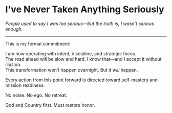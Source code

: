 # I've Never Taken Anything Seriously  
*People used to say I was too serious—but the truth is, I wasn’t serious enough.*

---

This is my formal commitment:

I am now operating with intent, discipline, and strategic focus.  
The road ahead will be slow and hard. I know that—and I accept it without illusion.  
This transformation won’t happen overnight. But it *will* happen.

Every action from this point forward is directed toward self-mastery and mission readiness.  

No noise. No ego. No retreat.

God and Country first. Must restore honor.

